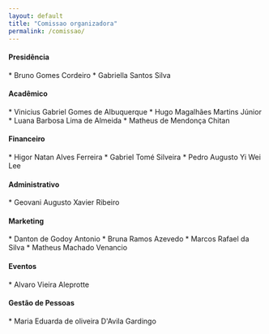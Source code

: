 ```yaml
---
layout: default
title: "Comissao organizadora"
permalink: /comissao/
---
```


<h4><b>Presidência</b></h4>
* Bruno Gomes Cordeiro
* Gabriella Santos Silva

<h4><b>Acadêmico</b></h4>
* Vinicius Gabriel Gomes de Albuquerque
* Hugo Magalhães Martins Júnior
* Luana Barbosa Lima de Almeida
* Matheus de Mendonça Chitan

<h4><b>Financeiro</b></h4>
* Higor Natan Alves Ferreira
* Gabriel Tomé Silveira
* Pedro Augusto Yi Wei Lee

<h4><b>Administrativo</b></h4>
* Geovani Augusto Xavier Ribeiro

<h4><b>Marketing</b></h4>
* Danton de Godoy Antonio
* Bruna Ramos Azevedo
* Marcos Rafael da Silva
* Matheus Machado Venancio

<h4><b>Eventos</b></h4>
* Alvaro Vieira Aleprotte

<h4><b>Gestão de Pessoas</b></h4>
* Maria Eduarda de oliveira D'Avila Gardingo
